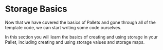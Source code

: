 # Storage Basics

Now that we have covered the basics of Pallets and gone through all of the template code, we can start writing some code ourselves.

In this section you will learn the basics of creating and using storage in your Pallet, including creating and using storage values and storage maps.
